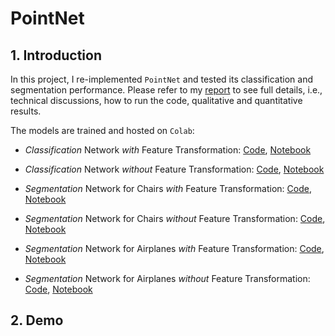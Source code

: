# PointNet

## 1. Introduction

In this project, I re-implemented `PointNet` and tested its classification and segmentation performance. Please refer to my [report]() to see full details, i.e., technical discussions, how to run the code, qualitative and quantitative results.

The models are trained and hosted on `Colab`:

- _Classification_ Network _with_ Feature Transformation: [Code](https://drive.google.com/drive/folders/1xUxI9VPA4Vp2u_Sh8BU5ZCxtuJgMXIZQ?usp=sharing), [Notebook](https://colab.research.google.com/drive/1FjOhSOztuWnt8hHVKg5FechXbFR2pbsd?usp=sharing)

- _Classification_ Network _without_ Feature Transformation: [Code](https://drive.google.com/drive/folders/1t625svLNEIpeDWmaXq5D6SAVNC70QF74?usp=sharing), [Notebook](https://colab.research.google.com/drive/1aHgOg6aq_M8HRdfYTWR_AjCBAZQfwjLe?usp=sharing)

- _Segmentation_ Network for Chairs _with_ Feature Transformation: [Code](https://drive.google.com/drive/folders/1xiGz62jRmxjQDR4xEzxo5llezZiqbD5R?usp=sharing), [Notebook](https://colab.research.google.com/drive/1kwGVVqXNd2aXZcTrrDLoZu2sysOpRLCP?usp=sharing)

- _Segmentation_ Network for Chairs _without_ Feature Transformation: [Code](https://drive.google.com/drive/folders/1YmJwO0HiscNH3bqEwQY2NczjF9adqTrH?usp=sharing), [Notebook](https://colab.research.google.com/drive/1lqwNBY_ZfGeEQYNwWVRxiv-675k0L98C?usp=sharing)

- _Segmentation_ Network for Airplanes _with_ Feature Transformation: [Code](https://drive.google.com/drive/folders/1z00X8bY8b9JLUFimjE4gVWBm_GU00jzp?usp=sharing), [Notebook](https://colab.research.google.com/drive/1WpB4lwu8FhCUEVGqazXvTbZgG3FnN2Jn?usp=sharing)

- _Segmentation_ Network for Airplanes _without_ Feature Transformation: [Code](https://drive.google.com/drive/folders/1YmJwO0HiscNH3bqEwQY2NczjF9adqTrH?usp=sharing), [Notebook](https://colab.research.google.com/drive/1lqwNBY_ZfGeEQYNwWVRxiv-675k0L98C?usp=sharing)

## 2. Demo
